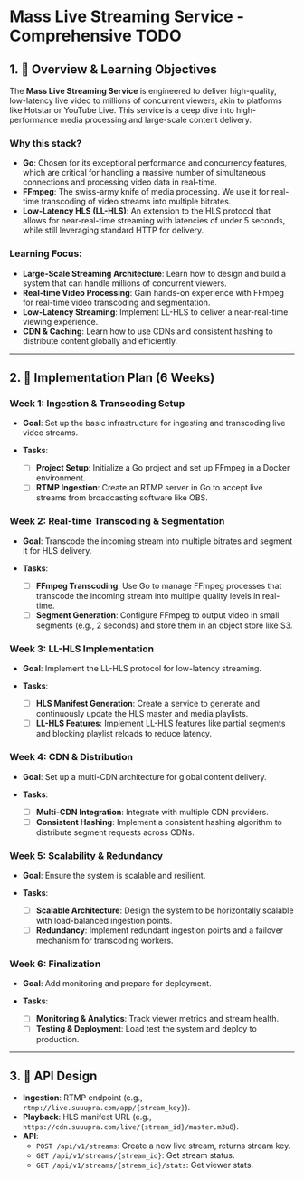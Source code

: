 # Mass Live Streaming Service - Comprehensive TODO

## 1. 🎯 Overview & Learning Objectives

The **Mass Live Streaming Service** is engineered to deliver high-quality, low-latency live video to millions of concurrent viewers, akin to platforms like Hotstar or YouTube Live. This service is a deep dive into high-performance media processing and large-scale content delivery.

### **Why this stack?**

*   **Go**: Chosen for its exceptional performance and concurrency features, which are critical for handling a massive number of simultaneous connections and processing video data in real-time.
*   **FFmpeg**: The swiss-army knife of media processing. We use it for real-time transcoding of video streams into multiple bitrates.
*   **Low-Latency HLS (LL-HLS)**: An extension to the HLS protocol that allows for near-real-time streaming with latencies of under 5 seconds, while still leveraging standard HTTP for delivery.

### **Learning Focus**:

*   **Large-Scale Streaming Architecture**: Learn how to design and build a system that can handle millions of concurrent viewers.
*   **Real-time Video Processing**: Gain hands-on experience with FFmpeg for real-time video transcoding and segmentation.
*   **Low-Latency Streaming**: Implement LL-HLS to deliver a near-real-time viewing experience.
*   **CDN & Caching**: Learn how to use CDNs and consistent hashing to distribute content globally and efficiently.

---

## 2. 🚀 Implementation Plan (6 Weeks)

### **Week 1: Ingestion & Transcoding Setup**

*   **Goal**: Set up the basic infrastructure for ingesting and transcoding live video streams.

*   **Tasks**:
    *   [ ] **Project Setup**: Initialize a Go project and set up FFmpeg in a Docker environment.
    *   [ ] **RTMP Ingestion**: Create an RTMP server in Go to accept live streams from broadcasting software like OBS.

### **Week 2: Real-time Transcoding & Segmentation**

*   **Goal**: Transcode the incoming stream into multiple bitrates and segment it for HLS delivery.

*   **Tasks**:
    *   [ ] **FFmpeg Transcoding**: Use Go to manage FFmpeg processes that transcode the incoming stream into multiple quality levels in real-time.
    *   [ ] **Segment Generation**: Configure FFmpeg to output video in small segments (e.g., 2 seconds) and store them in an object store like S3.

### **Week 3: LL-HLS Implementation**

*   **Goal**: Implement the LL-HLS protocol for low-latency streaming.

*   **Tasks**:
    *   [ ] **HLS Manifest Generation**: Create a service to generate and continuously update the HLS master and media playlists.
    *   [ ] **LL-HLS Features**: Implement LL-HLS features like partial segments and blocking playlist reloads to reduce latency.

### **Week 4: CDN & Distribution**

*   **Goal**: Set up a multi-CDN architecture for global content delivery.

*   **Tasks**:
    *   [ ] **Multi-CDN Integration**: Integrate with multiple CDN providers.
    *   [ ] **Consistent Hashing**: Implement a consistent hashing algorithm to distribute segment requests across CDNs.

### **Week 5: Scalability & Redundancy**

*   **Goal**: Ensure the system is scalable and resilient.

*   **Tasks**:
    *   [ ] **Scalable Architecture**: Design the system to be horizontally scalable with load-balanced ingestion points.
    *   [ ] **Redundancy**: Implement redundant ingestion points and a failover mechanism for transcoding workers.

### **Week 6: Finalization**

*   **Goal**: Add monitoring and prepare for deployment.

*   **Tasks**:
    *   [ ] **Monitoring & Analytics**: Track viewer metrics and stream health.
    *   [ ] **Testing & Deployment**: Load test the system and deploy to production.

---

## 3. 🔌 API Design

-   **Ingestion**: RTMP endpoint (e.g., `rtmp://live.suuupra.com/app/{stream_key}`).
-   **Playback**: HLS manifest URL (e.g., `https://cdn.suuupra.com/live/{stream_id}/master.m3u8`).
-   **API**:
    -   `POST /api/v1/streams`: Create a new live stream, returns stream key.
    -   `GET /api/v1/streams/{stream_id}`: Get stream status.
    -   `GET /api/v1/streams/{stream_id}/stats`: Get viewer stats.
